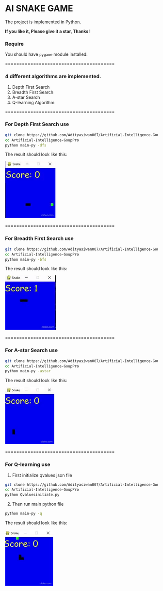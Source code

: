 # AI SNAKE GAME
The project is implemented in Python.

**If you like it, Please give it a star, Thanks!**
### Require

You should have `pygame` module installed.

=======================================

### 4 different algorithms are implemented.
1. Depth First Search
2. Breadth First Search
3. A-star Search
4. Q-learning Algorithm
 
=======================================

### For Depth First Search use

```bash
git clone https://github.com/Adityasiwan007/Artificial-Intelligence-GoupPro
cd Artificial-Intelligence-GoupPro
python main-py -dfs
```
The result should look like this:

![DFS](https://github.com/Adityasiwan007/Artificial-Intelligence-GoupPro/blob/master/images/dfs.gif)

=======================================

### For Breadth First Search use

```bash
git clone https://github.com/Adityasiwan007/Artificial-Intelligence-GoupPro
cd Artificial-Intelligence-GoupPro
python main-py -bfs
```
The result should look like this:

![BFS](https://github.com/Adityasiwan007/Artificial-Intelligence-GoupPro/blob/master/images/bfs.gif) 

=======================================

### For A-star Search use

```bash
git clone https://github.com/Adityasiwan007/Artificial-Intelligence-GoupPro
cd Artificial-Intelligence-GoupPro
python main-py -astar
```
The result should look like this:

![ASTAR](https://github.com/Adityasiwan007/Artificial-Intelligence-GoupPro/blob/master/images/astar.gif) 
 
=======================================

### For Q-learning use

1. First initialize qvalues json file

```bash
git clone https://github.com/Adityasiwan007/Artificial-Intelligence-GoupPro
cd Artificial-Intelligence-GoupPro
python Qvaluesinitiate.py
```

2. Then run main python file

```bash
python main-py -q
```
The result should look like this:

![QLEARNING](https://github.com/Adityasiwan007/Artificial-Intelligence-GoupPro/blob/master/images/qlearning.gif) 
